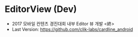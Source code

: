 # EditorView (Dev) 

 - 2017 모바일 컨텐츠 경진대회 내부 Editor 뷰 개발 <終>
 - Last Version: https://github.com/clik-labs/cardline_android
